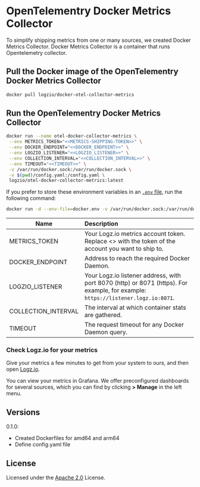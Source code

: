 # OpenTelementry Docker Metrics Collector

To simplify shipping metrics from one or many sources, we created Docker Metrics Collector. Docker Metrics Collector is a container that runs Opentelemetry collector.

## Pull the Docker image of the OpenTelementry Docker Metrics Collector

```sh
docker pull logzio/docker-otel-collector-metrics
```

## Run the OpenTelementry Docker Metrics Collector

```sh
docker run --name otel-docker-collector-metrics \
 --env METRICS_TOKEN="<<METRICS-SHIPPING-TOKEN>>" \
 --env DOCKER_ENDPOINT="<<DOCKER_ENDPOINT>>" \
 --env LOGZIO_LISTENER="<<LOGZIO_LISTENER>>" \
 --env COLLECTION_INTERVAL="<<COLLECTION_INTERVAL>>" \
 --env TIMEOUT="<<TIMEOUT>>" \
 -v /var/run/docker.sock:/var/run/docker.sock \
 -v $(pwd)/config.yaml:/config.yaml \
 logzio/otel-docker-collector-metrics:latest
```

If you prefer to store these environment variables in an [`.env` file](./docker.env), run the following command:

```sh
docker run -d --env-file=docker.env -v /var/run/docker.sock:/var/run/docker.sock -v $(pwd)/config.yaml:/config.yaml logzio/otel-docker-collector-metrics:latest
```

| Name                | Description                                                                                                                      |
| ------------------- | :------------------------------------------------------------------------------------------------------------------------------- |
| METRICS_TOKEN       | Your Logz.io metrics account token. Replace <<METRICS-SHIPPING-TOKEN>> with the token of the account you want to ship to.        |
| DOCKER_ENDPOINT     | Address to reach the required Docker Daemon.                                                                                     |
| LOGZIO_LISTENER     | Your Logz.io listener address, with port 8070 (http) or 8071 (https). For example, for example: `https://listener.logz.io:8071`. |
| COLLECTION_INTERVAL | The interval at which container stats are gathered.                                                                              |
| TIMEOUT             | The request timeout for any Docker Daemon query.                                                                                 |

### Check Logz.io for your metrics

Give your metrics a few minutes to get from your system to ours,
and then open [Logz.io](https://app.logz.io/#/dashboard/kibana).

You can view your metrics in Grafana.
We offer preconfigured dashboards for several sources,
which you can find by clicking **<i class="fas fa-th-large"></i> > Manage**
in the left menu.

## Versions

0.1.0:

- Created Dockerfiles for amd64 and arm64
- Define config.yaml file

## License

Licensed under the [Apache 2.0](http://apache.org/licenses/LICENSE-2.0.txt) License.
